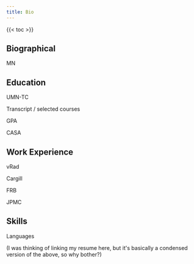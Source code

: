 ```yaml
---
title: Bio
---
```


{{< toc >}}

## Biographical
MN

## Education
UMN-TC

Transcript / selected courses

GPA

CASA

## Work Experience
vRad

Cargill

FRB

JPMC

## Skills
Languages

(I was thinking of linking my resume here, but it's basically a condensed version of the above, so why bother?)